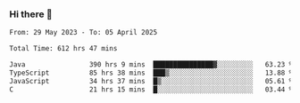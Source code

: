 ### Hi there 👋

<!--START_SECTION:waka-->

```txt
From: 29 May 2023 - To: 05 April 2025

Total Time: 612 hrs 47 mins

Java                390 hrs 9 mins  ███████████████▓░░░░░░░░░   63.23 %
TypeScript          85 hrs 38 mins  ███▒░░░░░░░░░░░░░░░░░░░░░   13.88 %
JavaScript          34 hrs 37 mins  █▒░░░░░░░░░░░░░░░░░░░░░░░   05.61 %
C                   21 hrs 15 mins  █░░░░░░░░░░░░░░░░░░░░░░░░   03.44 %
```

<!--END_SECTION:waka-->
<!--
**the-beef-calculator/the-beef-calculator** is a ✨ _special_ ✨ repository because its `README.md` (this file) appears on your GitHub profile.

Here are some ideas to get you started:

- 🔭 I’m currently working on ...
- 🌱 I’m currently learning ...
- 👯 I’m looking to collaborate on ...
- 🤔 I’m looking for help with ...
- 💬 Ask me about ...
- 📫 How to reach me: ...
- 😄 Pronouns: ...
- ⚡ Fun fact: ...
-->
